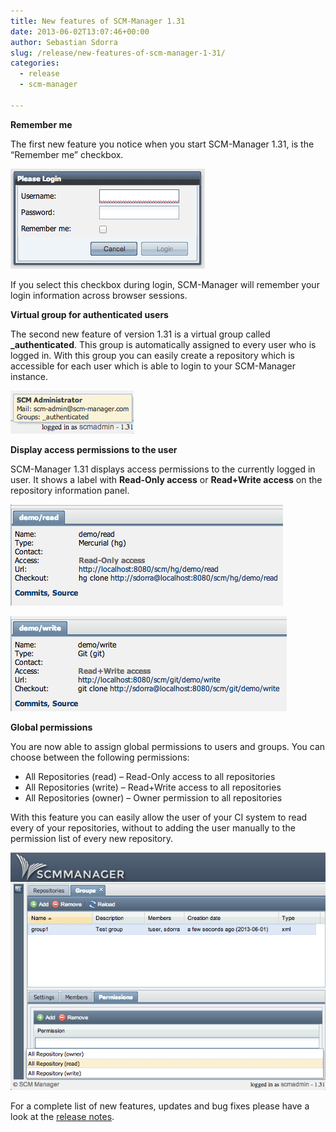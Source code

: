 ```yaml
---
title: New features of SCM-Manager 1.31
date: 2013-06-02T13:07:46+00:00
author: Sebastian Sdorra
slug: /release/new-features-of-scm-manager-1-31/
categories:
  - release
  - scm-manager

---
```

**Remember me**

The first new feature you notice when you start SCM-Manager 1.31, is the “Remember me” checkbox.

![rememberme](assets/rememberme.png)

If you select this checkbox during login, SCM-Manager will remember your login information across browser sessions.

**Virtual group for authenticated users**

The second new feature of version 1.31 is a virtual group called **\_authenticated**. This group is automatically assigned to every user who is logged in. With this group you can easily create a repository which is accessible for each user which is able to login to your SCM-Manager instance.

![authenticated-group](assets/authenticated-group.png)

**Display access permissions to the user**

SCM-Manager 1.31 displays access permissions to the currently logged in user. It shows a label with **Read-Only access** or **Read+Write access** on the repository information panel.

![read-only](assets/read-only.png)

![read-write](assets/read-write.png)

**Global permissions**

You are now able to assign global permissions to users and groups. You can choose between the following permissions:

- All Repositories (read) – Read-Only access to all repositories
- All Repositories (write) – Read+Write access to all repositories
- All Repositories (owner) – Owner permission to all repositories

With this feature you can easily allow the user of your CI system to read every of your repositories, without to adding the user manually to the permission list of every new repository.

![global-permissions](assets/global-permissions.png)

For a complete list of new features, updates and bug fixes please have a look at the <a title="Release notes" href="https://bitbucket.org/sdorra/scm-manager/wiki/release-notes" target="_blank" rel="noopener noreferrer">release notes</a>.

